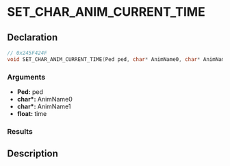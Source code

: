 # SET_CHAR_ANIM_CURRENT_TIME

## Declaration
```cpp
// 0x245F424F
void SET_CHAR_ANIM_CURRENT_TIME(Ped ped, char* AnimName0, char* AnimName1, float time);
```

### Arguments
- **Ped:** ped
- **char\*:** AnimName0
- **char\*:** AnimName1
- **float:** time

### Results

## Description
